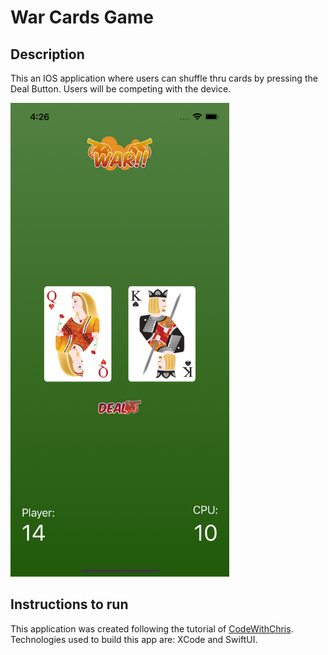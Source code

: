 # War Cards Game

## Description
This an IOS application where users can shuffle thru cards by pressing the Deal Button. Users will be competing with the device.
<p>
    <img src="extraPhoto/warCardsGame.png" width="350px">
</p>

## Instructions to run
This application was created following the tutorial of [CodeWithChris](https://www.youtube.com/c/CodeWithChris/featured).
Technologies used to build this app are: XCode and SwiftUI.